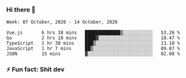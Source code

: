 ### Hi there 👋
<!--START_SECTION:waka-->
```text
Week: 07 October, 2020 - 14 October, 2020

Vue.js       6 hrs 38 mins   █████████████▒░░░░░░░░░░░   53.26 % 
Go           2 hrs 18 mins   ████▓░░░░░░░░░░░░░░░░░░░░   18.47 % 
TypeScript   1 hr 38 mins    ███▒░░░░░░░░░░░░░░░░░░░░░   13.10 % 
JavaScript   1 hr 7 mins     ██▒░░░░░░░░░░░░░░░░░░░░░░   09.07 % 
JSON         15 mins         ▓░░░░░░░░░░░░░░░░░░░░░░░░   02.08 % 
```
<!--END_SECTION:waka-->
<!--
**TG4LAaron/TG4LAaron** is a ✨ _special_ ✨ repository because its `README.md` (this file) appears on your GitHub profile.

Here are some ideas to get you started:

- 🔭 I’m currently working on ...
- 🌱 I’m currently learning ...
- 👯 I’m looking to collaborate on ...
- 🤔 I’m looking for help with ...
- 💬 Ask me about ...
- 📫 How to reach me: ...
- 😄 Pronouns: ...
- ⚡ Fun fact: ...
-->
### ⚡ Fun fact: Shit dev
